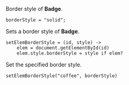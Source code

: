 ﻿Border style of **Badge**.

	borderStyle = "solid";

Sets a border style of **Badge**.

	setElemBorderStyle = (id, style) ->
		elem = document.getElementById(id)
		elem.style.borderStyle = style if elem?

Set the specified border style.

	setElemBorderStyle("coffee", borderStyle)
